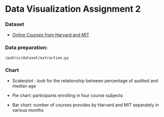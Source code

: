 # Data Visualization Assignment 2

### Dataset

* [Online Courses from Harvard and MIT](https://www.kaggle.com/edx/course-study)

### Data preparation:
```
/public/dataset/extraction.py
```

### Chart

* Scaterplot : look for the relationship between percentage of audited and median age

* Pie chart: participants enrolling in four course subjects

* Bar chart: number of courses provides by Harvard and MIT separately in various months
